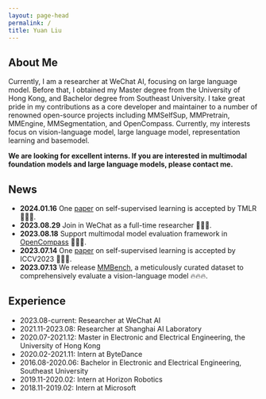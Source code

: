 ```yaml
---
layout: page-head
permalink: /
title: Yuan Liu
---
```


## About Me

Currently, I am a researcher at WeChat AI, focusing on large language model. Before that, I obtained my Master degree from the University of Hong Kong, and Bachelor degree from Southeast University. I take great pride in my contributions as a core developer and maintainer to a number of renowned open-source projects including MMSelfSup, MMPretrain, MMEngine, MMSegmentation, and OpenCompass. Currently, my interests focus on vision-language model, large language model, representation learning and basemodel. 

**We are looking for excellent interns. If you are interested in multimodal foundation models and large language models, please contact me.**


## News

* **2024.01.16** One [paper](https://arxiv.org/abs/2303.02416) on self-supervised learning is accepted by TMLR 🎉🎉🎉.
* **2023.08.29** Join in WeChat as a full-time researcher 🎉🎉🎉.
* **2023.08.18** Support multimodal model evaluation framework in [OpenCompass](https://opencompass.org.cn/) 🎉🎉🎉.
* **2023.07.14** One [paper](https://arxiv.org/abs/2308.00261) on self-supervised learning is accepted by ICCV2023 🎉🎉🎉.
* **2023.07.13** We release [MMBench](https://opencompass.org.cn/mmbench), a meticulously curated dataset to comprehensively evaluate a vision-language model 🔥🔥🔥.


## Experience

* 2023.08-current: Researcher at WeChat AI
* 2021.11-2023.08: Researcher at Shanghai AI Laboratory
* 2020.07-2021.12: Master in Electronic and Electrical Engineering, the University of Hong Kong
* 2020.02-2021.11: Intern at ByteDance
* 2016.08-2020.06: Bachelor in Electronic and Electrical Engineering, Southeast University
* 2019.11-2020.02: Intern at Horizon Robotics
* 2018.11-2019.02: Intern at Microsoft

